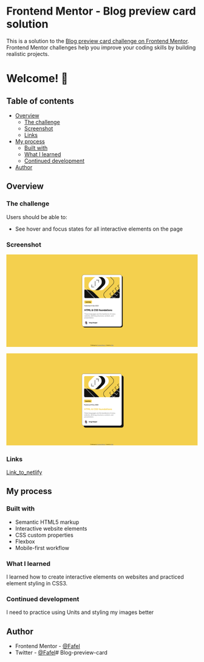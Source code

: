 # Frontend Mentor - Blog preview card solution

This is a solution to the [Blog preview card challenge on Frontend Mentor](https://www.frontendmentor.io/challenges/blog-preview-card-ckPaj01IcS). Frontend Mentor challenges help you improve your coding skills by building realistic projects.

# Welcome! 👋

## Table of contents

- [Overview](#overview)
  - [The challenge](#the-challenge)
  - [Screenshot](#screenshot)
  - [Links](#links)
- [My process](#my-process)
  - [Built with](#built-with)
  - [What I learned](#what-i-learned)
  - [Continued development](#continued-development)
- [Author](#author)

## Overview

### The challenge

Users should be able to:

- See hover and focus states for all interactive elements on the page

### Screenshot

![card](./assets/images/1.png)

![hover card](./assets/images/2.png)

### Links

[Link_to_netlify](https://your-solution-url.com)

## My process

### Built with

- Semantic HTML5 markup
- Interactive website elements
- CSS custom properties
- Flexbox
- Mobile-first workflow

### What I learned

I learned how to create interactive elements on websites and practiced element styling in CSS3.

### Continued development

I need to practice using Units and styling my images better

## Author

- Frontend Mentor - [@Fafel](https://www.frontendmentor.io/profile/Fafell)
- Twitter - [@Fafel](https://www.twitter.com/Fafffel)#   B l o g - p r e v i e w - c a r d 
 
 